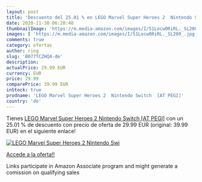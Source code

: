 ```yaml
---
layout: post
title: 'Descuento del 25.01 % en LEGO Marvel Super Heroes 2  Nintendo Swi'
date: 2020-11-30 06:20:48
thumbnailImage: 'https://m.media-amazon.com/images/I/51Locw0RiRL._SL200_.jpg'
images: [ 'https://m.media-amazon.com/images/I/51Locw0RiRL._SL200_.jpg' ]
comments: true
category: ofertas
author: ring
slug: 'B077TCZHQ4-de'
description:
actualPrice: 29.99 EUR
currency: EUR
price: 29.99
comparePrice: 39.99 EUR
inStock: true
prodname: 'LEGO Marvel Super Heroes 2  Nintendo Switch  [AT PEGI]'
country: 'de'
---
```


Tienes [LEGO Marvel Super Heroes 2  Nintendo Switch  [AT PEGI]](https://www.amazon.de/dp/B077TCZHQ4/?tag=tolees0ca-21) con un 25.01 % de descuento con precio de oferta de 29.99 EUR (original: 39.99 EUR) en el siguiente enlace!

[![LEGO Marvel Super Heroes 2  Nintendo Swi](https://m.media-amazon.com/images/I/51Locw0RiRL._SL200_.jpg)](https://www.amazon.de/dp/B077TCZHQ4/?tag=tolees0ca-21)

[Accede a la oferta!!](https://www.amazon.de/dp/B077TCZHQ4/?tag=tolees0ca-21)

Links participate in Amazon Associate program and might generate a comission on qualifying sales


